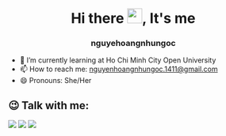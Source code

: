 <p align="center">
</p>
<h1 align="center">Hi there <img src="https://raw.githubusercontent.com/MartinHeinz/MartinHeinz/master/wave.gif" width="30px" height="30px">, It's me</h1>
<h3 align="center">nguyehoangnhungoc</h3>

- 🌱 I’m currently learning at Ho Chi Minh City Open University 
- 📫 How to reach me: nguyenhoangnhungoc.1411@gmail.com 
- 😄 Pronouns: She/Her 

## 😉 Talk with me:
<p align="left">
<a href = "https://www.facebook.com/nguyenhoangnhungocdethuongday/"><img src="https://img.icons8.com/color/48/000000/facebook.png"/></a>
<a href = "https://www.instagram.com/nguyenhoangnhungocdethuongday/"><img src="https://img.icons8.com/fluent/48/000000/instagram-new.png"/></a>
<a href = "http://nguyenhoangnhungoc.somee.com/"><img src="https://img.icons8.com/color/48/000000//63807/website"/></a>
</p>
<!--
**nguyenhoangnhungoc/nguyenhoangnhungoc** is a ✨ _special_ ✨ repository because its `README.md` (this file) appears on your GitHub profile.

Here are some ideas to get you started:

- 🔭 I’m currently working on ...
- 🌱 I’m currently learning ...
- 👯 I’m looking to collaborate on ...
- 🤔 I’m looking for help with ...
- 💬 Ask me about ...
- 📫 How to reach me: ...
- 😄 Pronouns: ...
- ⚡ Fun fact: ...
-->
